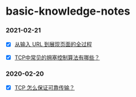 # basic-knowledge-notes

### 2021-02-21

- [x] [从输入 URL 到展现页面的全过程](https://github.com/zaynme/basic-knowledge-notes/blob/main/2020-02-21/The-whole-process-of-visiting-URL.md)
- [x] [TCP中常见的拥塞控制算法有哪些？](https://github.com/zaynme/basic-knowledge-notes/blob/main/2020-02-21/TCP-congestion-control.md)



### 2020-02-20

- [x] [TCP 怎么保证可靠传输？](https://github.com/zaynme/basic-knowledge-notes/blob/main/2020-02-20/TCP-reliable-transmission.md)

